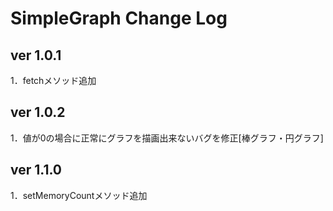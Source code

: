 # SimpleGraph Change Log

## ver 1.0.1
1．fetchメソッド追加

## ver 1.0.2
1．値が0の場合に正常にグラフを描画出来ないバグを修正[棒グラフ・円グラフ]

## ver 1.1.0
1．setMemoryCountメソッド追加





























